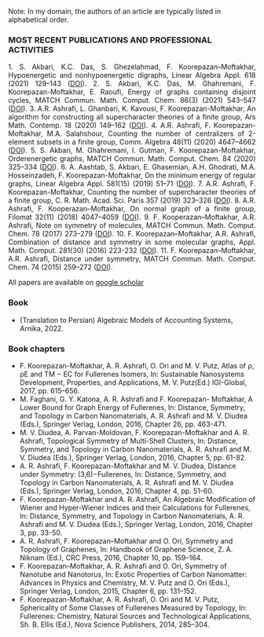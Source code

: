 Note: In my domain, the authors of an article are typically listed in alphabetical order.

### MOST RECENT PUBLICATIONS AND PROFESSIONAL ACTIVITIES
<p align="justify">
1. S. Akbari, K.C. Das, S. Ghezelahmad, F. Koorepazan–Moftakhar, Hypoenergetic and nonhypoenergetic digraphs, Linear Algebra Appl. 618 (2021) 129–143 (<a href="https://www.sciencedirect.com/science/article/pii/S0024379521000458">DOI</a>).
2. S. Akbari, K.C. Das, M. Ghahremani, F. Koorepazan-Moftakhar, E. Raoufi, Energy of graphs containing disjoint cycles, MATCH Commun. Math. Comput. Chem. 86(3) (2021) 543–547 (<a href="https://match.pmf.kg.ac.rs/electronic_versions/Match86/n3/match86n3_543-547.pdf">DOI</a>).
3. A.R. Ashrafi, L. Ghanbari, K. Kavousi, F. Koorepazan-Moftakhar, An algorithm for constructing all supercharacter theories of a finite group, Ars Math. Contemp. 18 (2020) 149–162 (<a href="https://amc-journal.eu/index.php/amc/article/view/1936">DOI</a>).
4. A.R. Ashrafi, F. Koorepazan-Moftakhar, M.A. Salahshour, Counting the number of centralizers of 2-element subsets in a finite group, Comm. Algebra 48(11) (2020) 4647–4662 (<a href="https://www.tandfonline.com/doi/abs/10.1080/00927872.2020.1769119?journalCode=lagb20">DOI</a>).
5. S. Akbari, M. Ghahremani, I. Gutman, F. Koorepazan-Moftakhar, Orderenergetic graphs, MATCH Commun. Math. Comput. Chem. 84 (2020) 325–334 (<a href="https://match.pmf.kg.ac.rs/electronic_versions/Match84/n2/match84n2_325-334.pdf">DOI</a>).
6. A. Aashtab, S. Akbari, E. Ghasemian, A.H. Ghodrati, M.A. Hosseinzadeh, F. Koorepazan-Moftakhar, On the minimum energy of regular graphs, Linear Algebra Appl. 581(15) (2019) 51–71 (<a href="https://www.sciencedirect.com/science/article/pii/S0024379519302824">DOI</a>).
7. A.R. Ashrafi, F. Koorepazan-Moftakhar, Counting the number of supercharacter theories of a finite group, C. R. Math. Acad. Sci. Paris 357 (2019) 323–326 (<a href="https://www.sciencedirect.com/science/article/pii/S1631073X19300615">DOI</a>).
8. A.R. Ashrafi, F. Kooperazan–Moftakhar, On normal graph of a finite group, Filomat 32(11) (2018) 4047–4059 (<a href="https://www.pmf.ni.ac.rs/filomat-content/2018/32-11/32-11-22-7016.pdf">DOI</a>).
9. F. Kooperazan–Moftakhar, A.R. Ashrafi, Note on symmetry of molecules, MATCH Commun. Math. Comput. Chem. 78 (2017) 273–279 (<a href="https://match.pmf.kg.ac.rs/electronic_versions/Match78/n2/match78n2_273-279.pdf">DOI</a>).
10. F. Koorepazan–Moftakhar, A.R. Ashrafi, Combination of distance and symmetry in some molecular graphs, Appl. Math. Comput. 281(30) (2016) 223-232 (<a href="https://www.sciencedirect.com/science/article/pii/S0096300316300741">DOI</a>).
11. F. Koorepazan–Moftakhar, A.R. Ashrafi, Distance under symmetry, MATCH Commun. Math. Comput. Chem. 74 (2015) 259–272 (<a href="https://match.pmf.kg.ac.rs/electronic_versions/Match74/n2/match74n2_259-272.pdf">DOI</a>).

All papers are available on <a href="https://scholar.google.com/citations?hl=en&user=2ELoRnYAAAAJ">google scholar</a>


### Book
- (Translation to Persian) Algebraic Models of Accounting Systems, Arnika, 2022.

### Book chapters
- F. Koorepazan-Moftakhar, A. R. Ashrafi, O. Ori and M. V. Putz, Atlas of ρ, ρE and TM − EC for Fullerenes Isomers, In: Sustainable Nanosystems Development, Properties, and Applications, M. V. Putz(Ed.) IGI-Global, 2017, pp. 615–656.
- M. Faghani, G. Y. Katona, A. R. Ashrafi and F. Koorepazan- Moftakhar, A Lower Bound for Graph Energy of Fullerenes, In: Distance, Symmetry, and Topology in Carbon Nanomaterials, A. R. Ashrafi and M. V. Diudea (Eds.), Springer Verlag, London, 2016, Chapter 26, pp. 463-471.
- M. V. Diudea, A. Parvan-Moldovan, F. Koorepazan-Moftakhar and A. R. Ashrafi, Topological Symmetry of Multi-Shell Clusters, In: Distance, Symmetry, and Topology in Carbon Nanomaterials, A. R. Ashrafi and M. V. Diudea (Eds.), Springer Verlag, London, 2016, Chapter 5, pp. 61-82.
- A. R. Ashrafi, F. Koorepazan-Moftakhar and M. V. Diudea, Distance under Symmetry: (3,6)−Fullerenes, In: Distance, Symmetry, and Topology in Carbon Nanomaterials, A. R. Ashrafi and M. V. Diudea (Eds.), Springer Verlag, London, 2016, Chapter 4, pp. 51-60.
- F. Koorepazan-Moftakhar and A. R. Ashrafi, An Algebraic Modification of Wiener and Hyper-Wiener Indices and their Calculations for Fullerenes, In: Distance, Symmetry, and Topology in Carbon Nanomaterials, A. R. Ashrafi and M. V. Diudea (Eds.), Springer Verlag, London, 2016, Chapter 3, pp. 33-50.
- A. R. Ashrafi, F. Koorepazan–Moftakhar and O. Ori, Symmetry and Topology of Graphenes, In: Handbook of Graphene Science, Z. A. Niknam (Ed.), CRC Press, 2016, Chapter 10, pp. 159–164.
- F. Koorepazan–Moftakhar, A. R. Ashrafi and O. Ori, Symmetry of Nanotube and Nanotorus, In: Exotic Properties of Carbon Nanomatter: Advances in Physics and Chemistry, M. V. Putz and O. Ori (Eds.), Springer Verlag, London, 2015, Chapter 6, pp. 131–152.
- F. Koorepazan-Moftakhar, A. R. Ashrafi, O. Ori and M. V. Putz, Sphericality of Some Classes of Fullerenes Measured by Topology, In: Fullerenes: Chemistry, Natural Sources and Technological Applications, Sh. B. Ellis (Ed.), Nova Science Publishers, 2014, 285–304.


